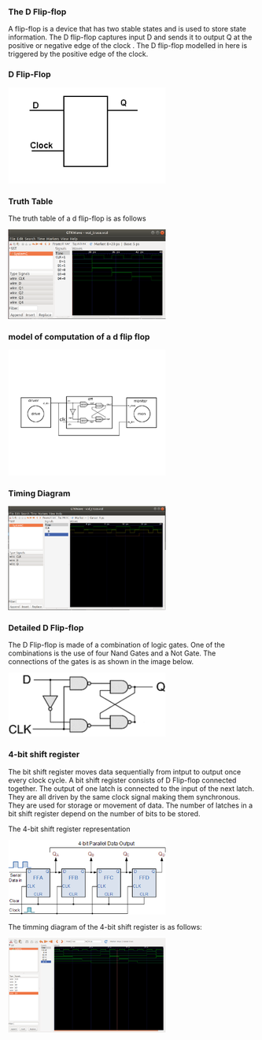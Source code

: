 ### The D Flip-flop
A flip-flop is a device that has two stable states and is used to store state information.
The D flip-flop captures input D and sends it to output Q at the positive or negative edge of the clock .
The D flip-flop modelled in here is triggered by the positive edge of the clock.<br>

### D Flip-Flop
<p align="left">
  <img src="img/dff.png" width="320"/>
</p>

### Truth Table 
The truth table of a d flip-flop is as follows<br>
<p align="left">
  <img src="img/dffttable.png" width="320"/>
</p>

### model of computation of a d flip flop
<p align="left">
  <img src="img/dffmod.png" width="320"/>
</p>

### Timing Diagram
<p align="left">
  <img src="img/dfftracediagram.png" width="320"/>
</p>

### Detailed D Flip-flop
The D Flip-flop is made of a combination of logic gates. One of the combinations is the use of four Nand Gates and a Not Gate. The connections of the gates is as shown in the image below.<br>
<p align="left">
  <img src="img/dffgates.png" width="320"/>
</p>

### 4-bit shift register
The bit shift register moves data sequentially from intput to output once every clock cycle.
A bit shift register consists of D Flip-flop connected together. 
The output of one latch is connected to the input of the next latch.
They are all driven by the same clock signal making them synchronous.
They are used for storage or movement of data.
The number of latches in a bit shift register depend on the number of bits to be stored.<br>

The 4-bit shift register representation
<p align="left">
  <img src="img/SIPO_4-bit_shift_reg.gif" width="320"/>
</p>

The timming diagram of the 4-bit shift register is as follows:
<p align="left">
  <img src="img/shifttd.png" width="320"/>
</p>

